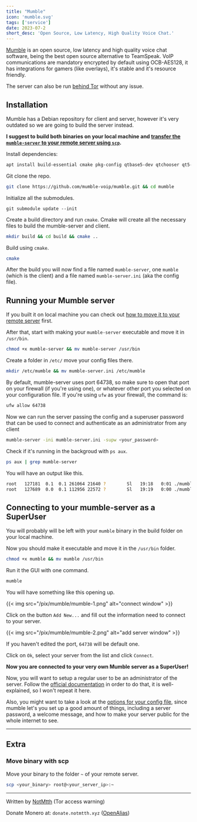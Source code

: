 ```yaml
---
title: "Mumble"
icon: 'mumble.svg'
tags: ['service']
date: 2023-07-2
short_desc: 'Open Source, Low Latency, High Quality Voice Chat.'
---
```


[Mumble](https://mumble.info) is an open source, low latency and high quality voice chat software, being the best open source alternative to TeamSpeak.
VoIP communications are mandatory encrypted by default using OCB-AES128, it has integrations for gamers (like overlays), it's stable and it's resource friendly.

The server can also be run [behind Tor](https://gitlab.torproject.org/legacy/trac/-/wikis/doc/TorifyHOWTO/Mumble) without any issue.

## Installation

Mumble has a Debian repository for client and server, however it's very outdated so we are going to build the server instead.

**I suggest to build both binaries on your local machine and [transfer the `mumble-server` to your remote server using `scp`](#extra).**


Install dependencies:
```sh
apt install build-essential cmake pkg-config qtbase5-dev qtchooser qt5-qmake qtbase5-dev-tools qttools5-dev qttools5-dev-tools libqt5svg5-dev libboost-dev libssl-dev libprotobuf-dev protobuf-compiler libprotoc-dev libcap-dev libxi-dev libasound2-dev libogg-dev libsndfile1-dev libspeechd-dev libavahi-compat-libdnssd-dev libxcb-xinerama0 libzeroc-ice-dev libpoco-dev g++-multilib
```

Git clone the repo.

```sh
git clone https://github.com/mumble-voip/mumble.git && cd mumble
```

Initialize all the submodules.

```
git submodule update --init
```

Create a build directory and run `cmake`. 
Cmake will create all the necessary files to build the mumble-server and client.

```sh
mkdir build && cd build && cmake ..
```

Build using `cmake`.

```sh
cmake
```

After the build you will now find a file named `mumble-server`, one `mumble` (which is the client) and a file named `mumble-server.ini` (aka the config file).

## Running your Mumble server

If you built it on local machine you can check out [how to move it to your remote server](#extra) first.

After that, start with making your `mumble-server` executable and move it in `/usr/bin`.

```sh
chmod +x mumble-server && mv mumble-server /usr/bin
```

Create a folder in `/etc/` move your config files there.

```sh
mkdir /etc/mumble && mv mumble-server.ini /etc/mumble
```

By default, mumble-server uses port 64738, so make sure to open that port on your firewall (if you're using one), or whatever other port you selected on your configuration file. If you're using `ufw` as your firewall, the command is:

```sh
ufw allow 64738
```

Now we can run the server passing the config and a superuser password that can be used to connect and authenticate as an administrator from any client

```sh
mumble-server -ini mumble-server.ini -supw <your_password>
```

Check if it's running in the backgroud with `ps aux`.

```sh
ps aux | grep mumble-server
```

You will have an output like this.

```sh
root   127181  0.1  0.1 261064 21640 ?        Sl   19:18   0:01 ./mumble-server
root   127689  0.0  0.1 112956 22572 ?        Sl   19:19   0:00 ./mumble-server
```

## Connecting to your mumble-server as a SuperUser

You will probably will be left with your `mumble` binary in the build folder on your local machine. 

Now you should make it executable and move it in the `/usr/bin` folder.

```sh
chmod +x mumble && mv mumble /usr/bin
```

Run it the GUI with one command.

```sh
mumble
```

You will have something like this opening up.

{{< img src="/pix/mumble/mumble-1.png" alt="connect window" >}}

Click on the button `Add New...` and fill out the information need to connect to your server.

{{< img src="/pix/mumble/mumble-2.png" alt="add server window" >}}

If you haven't edited the port, `64738` will be default one. 

Click on `Ok`, select your server from the list and click `Connect`.

**Now you are connected to your very own Mumble server as a SuperUser!**

Now, you will want to setup a regular user to be an administrator of the server. Follow the [official documentation](https://wiki.mumble.info/wiki/Murmurguide#Becoming_Administrator_and_Registering_a_User) in order to do that, it is well-explained, so I won't repeat it here.

Also, you might want to take a look at the [options for your config file](https://wiki.mumble.info/wiki/Murmurguide#Set_Up_Server), since mumble let's you set up a good amount of things, including a server password, a welcome message, and how to make your server public for the whole internet to see.

---

## Extra

### Move binary with scp

Move your binary to the folder `~` of your remote server.

```sh
scp <your_binary> root@<your_server_ip>:~
```

---

Written by [NotMtth](https://notmtth.xyz) (Tor access warning)

Donate Monero at: `donate.notmtth.xyz` ([OpenAlias](https://openalias.org/))
